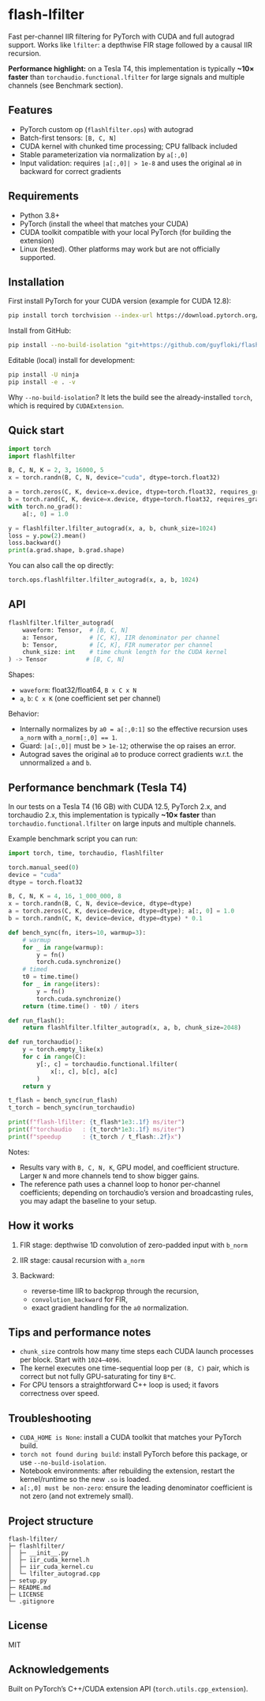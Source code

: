 # flash-lfilter

Fast per-channel IIR filtering for PyTorch with CUDA and full autograd support.
Works like `lfilter`: a depthwise FIR stage followed by a causal IIR recursion.

**Performance highlight:** on a Tesla T4, this implementation is typically **~10× faster** than `torchaudio.functional.lfilter` for large signals and multiple channels (see Benchmark section).

## Features

* PyTorch custom op (`flashlfilter.ops`) with autograd
* Batch-first tensors: `[B, C, N]`
* CUDA kernel with chunked time processing; CPU fallback included
* Stable parameterization via normalization by `a[:,0]`
* Input validation: requires `|a[:,0]| > 1e-8` and uses the original `a0` in backward for correct gradients

## Requirements

* Python 3.8+
* PyTorch (install the wheel that matches your CUDA)
* CUDA toolkit compatible with your local PyTorch (for building the extension)
* Linux (tested). Other platforms may work but are not officially supported.

## Installation

First install PyTorch for your CUDA version (example for CUDA 12.8):

```bash
pip install torch torchvision --index-url https://download.pytorch.org/whl/cu128
```

Install from GitHub:

```bash
pip install --no-build-isolation "git+https://github.com/guyfloki/flash-lfilter.git@main"
```

Editable (local) install for development:

```bash
pip install -U ninja
pip install -e . -v
```

Why `--no-build-isolation`? It lets the build see the already-installed `torch`, which is required by `CUDAExtension`.

## Quick start

```python
import torch
import flashlfilter

B, C, N, K = 2, 3, 16000, 5
x = torch.randn(B, C, N, device="cuda", dtype=torch.float32)

a = torch.zeros(C, K, device=x.device, dtype=torch.float32, requires_grad=True)
b = torch.rand(C, K, device=x.device, dtype=torch.float32, requires_grad=True)
with torch.no_grad():
    a[:, 0] = 1.0 

y = flashlfilter.lfilter_autograd(x, a, b, chunk_size=1024)
loss = y.pow(2).mean()
loss.backward() 
print(a.grad.shape, b.grad.shape)
```

You can also call the op directly:

```python
torch.ops.flashlfilter.lfilter_autograd(x, a, b, 1024)
```

## API

```python
flashlfilter.lfilter_autograd(
    waveform: Tensor,  # [B, C, N]
    a: Tensor,         # [C, K], IIR denominator per channel
    b: Tensor,         # [C, K], FIR numerator per channel
    chunk_size: int    # time chunk length for the CUDA kernel
) -> Tensor           # [B, C, N]
```

Shapes:

* `waveform`: float32/float64, `B x C x N`
* `a`, `b`: `C x K` (one coefficient set per channel)

Behavior:

* Internally normalizes by `a0 = a[:,0:1]` so the effective recursion uses `a_norm` with `a_norm[:,0] == 1`.
* Guard: `|a[:,0]|` must be > `1e-12`; otherwise the op raises an error.
* Autograd saves the original `a0` to produce correct gradients w\.r.t. the unnormalized `a` and `b`.

## Performance benchmark (Tesla T4)

In our tests on a Tesla T4 (16 GB) with CUDA 12.5, PyTorch 2.x, and torchaudio 2.x, this implementation is typically **~10× faster** than `torchaudio.functional.lfilter` on large inputs and multiple channels.

Example benchmark script you can run:

```python
import torch, time, torchaudio, flashlfilter

torch.manual_seed(0)
device = "cuda"
dtype = torch.float32

B, C, N, K = 4, 16, 1_000_000, 8
x = torch.randn(B, C, N, device=device, dtype=dtype)
a = torch.zeros(C, K, device=device, dtype=dtype); a[:, 0] = 1.0
b = torch.randn(C, K, device=device, dtype=dtype) * 0.1

def bench_sync(fn, iters=10, warmup=3):
    # warmup
    for _ in range(warmup):
        y = fn()
        torch.cuda.synchronize()
    # timed
    t0 = time.time()
    for _ in range(iters):
        y = fn()
        torch.cuda.synchronize()
    return (time.time() - t0) / iters

def run_flash():
    return flashlfilter.lfilter_autograd(x, a, b, chunk_size=2048)

def run_torchaudio():
    y = torch.empty_like(x)
    for c in range(C):
        y[:, c] = torchaudio.functional.lfilter(
            x[:, c], b[c], a[c]
        )
    return y

t_flash = bench_sync(run_flash)
t_torch = bench_sync(run_torchaudio)

print(f"flash-lfilter: {t_flash*1e3:.1f} ms/iter")
print(f"torchaudio   : {t_torch*1e3:.1f} ms/iter")
print(f"speedup      : {t_torch / t_flash:.2f}x")
```

Notes:

* Results vary with `B, C, N, K`, GPU model, and coefficient structure. Larger `N` and more channels tend to show bigger gains.
* The reference path uses a channel loop to honor per-channel coefficients; depending on torchaudio’s version and broadcasting rules, you may adapt the baseline to your setup.

## How it works

1. FIR stage: depthwise 1D convolution of zero-padded input with `b_norm`
2. IIR stage: causal recursion with `a_norm`
3. Backward:

   * reverse-time IIR to backprop through the recursion,
   * `convolution_backward` for FIR,
   * exact gradient handling for the `a0` normalization.

## Tips and performance notes

* `chunk_size` controls how many time steps each CUDA launch processes per block. Start with `1024–4096`.
* The kernel executes one time-sequential loop per `(B, C)` pair, which is correct but not fully GPU-saturating for tiny `B*C`.
* For CPU tensors a straightforward C++ loop is used; it favors correctness over speed.

## Troubleshooting

* `CUDA_HOME is None`: install a CUDA toolkit that matches your PyTorch build.
* `torch not found during build`: install PyTorch before this package, or use `--no-build-isolation`.
* Notebook environments: after rebuilding the extension, restart the kernel/runtime so the new `.so` is loaded.
* `a[:,0] must be non-zero`: ensure the leading denominator coefficient is not zero (and not extremely small).

## Project structure

```
flash-lfilter/
├─ flashlfilter/
│  ├─ __init__.py
│  ├─ iir_cuda_kernel.h
│  ├─ iir_cuda_kernel.cu
│  └─ lfilter_autograd.cpp
├─ setup.py
├─ README.md
├─ LICENSE
└─ .gitignore
```

## License

MIT

## Acknowledgements

Built on PyTorch’s C++/CUDA extension API (`torch.utils.cpp_extension`).
